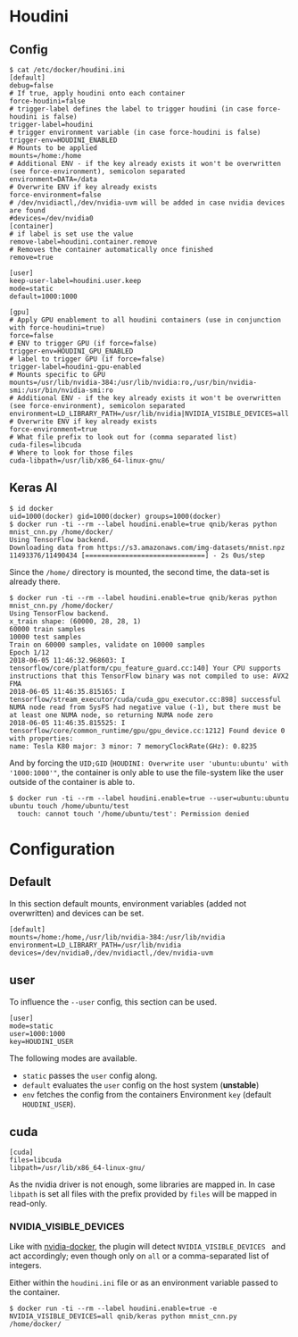 # Houdini

## Config

```
$ cat /etc/docker/houdini.ini
[default]
debug=false
# If true, apply houdini onto each container
force-houdini=false
# trigger-label defines the label to trigger houdini (in case force-houdini is false)
trigger-label=houdini
# trigger environment variable (in case force-houdini is false)
trigger-env=HOUDINI_ENABLED
# Mounts to be applied
mounts=/home:/home
# Additional ENV - if the key already exists it won't be overwritten (see force-environment), semicolon separated
environment=DATA=/data
# Overwrite ENV if key already exists
force-environment=false
# /dev/nvidiactl,/dev/nvidia-uvm will be added in case nvidia devices are found
#devices=/dev/nvidia0
[container]
# if label is set use the value
remove-label=houdini.container.remove
# Removes the container automatically once finished
remove=true

[user]
keep-user-label=houdini.user.keep
mode=static
default=1000:1000

[gpu]
# Apply GPU enablement to all houdini containers (use in conjunction with force-houdini=true)
force=false
# ENV to trigger GPU (if force=false)
trigger-env=HOUDINI_GPU_ENABLED
# label to trigger GPU (if force=false)
trigger-label=houdini-gpu-enabled
# Mounts specific to GPU
mounts=/usr/lib/nvidia-384:/usr/lib/nvidia:ro,/usr/bin/nvidia-smi:/usr/bin/nvidia-smi:ro
# Additional ENV - if the key already exists it won't be overwritten (see force-environment), semicolon separated
environment=LD_LIBRARY_PATH=/usr/lib/nvidia|NVIDIA_VISIBLE_DEVICES=all
# Overwrite ENV if key already exists
force-environment=true
# What file prefix to look out for (comma separated list)
cuda-files=libcuda
# Where to look for those files
cuda-libpath=/usr/lib/x86_64-linux-gnu/
```


## Keras AI

```
$ id docker
uid=1000(docker) gid=1000(docker) groups=1000(docker)
$ docker run -ti --rm --label houdini.enable=true qnib/keras python mnist_cnn.py /home/docker/
Using TensorFlow backend.
Downloading data from https://s3.amazonaws.com/img-datasets/mnist.npz
11493376/11490434 [==============================] - 2s 0us/step
```

Since the `/home/` directory is mounted, the second time, the data-set is already there.

```
$ docker run -ti --rm --label houdini.enable=true qnib/keras python mnist_cnn.py /home/docker/
Using TensorFlow backend.
x_train shape: (60000, 28, 28, 1)
60000 train samples
10000 test samples
Train on 60000 samples, validate on 10000 samples
Epoch 1/12
2018-06-05 11:46:32.968603: I tensorflow/core/platform/cpu_feature_guard.cc:140] Your CPU supports instructions that this TensorFlow binary was not compiled to use: AVX2 FMA
2018-06-05 11:46:35.815165: I tensorflow/stream_executor/cuda/cuda_gpu_executor.cc:898] successful NUMA node read from SysFS had negative value (-1), but there must be at least one NUMA node, so returning NUMA node zero
2018-06-05 11:46:35.815525: I tensorflow/core/common_runtime/gpu/gpu_device.cc:1212] Found device 0 with properties:
name: Tesla K80 major: 3 minor: 7 memoryClockRate(GHz): 0.8235
```

And by forcing the `UID;GID` (`HOUDINI: Overwrite user 'ubuntu:ubuntu' with '1000:1000'"`, the container is only able to use the file-system like the user outside of the container is able to.

```
$ docker run -ti --rm --label houdini.enable=true --user=ubuntu:ubuntu ubuntu touch /home/ubuntu/test
  touch: cannot touch '/home/ubuntu/test': Permission denied
```

# Configuration
## Default
In this section default mounts, environment variables (added not overwritten) and devices can be set.
```
[default]
mounts=/home:/home,/usr/lib/nvidia-384:/usr/lib/nvidia
environment=LD_LIBRARY_PATH=/usr/lib/nvidia
devices=/dev/nvidia0,/dev/nvidiactl,/dev/nvidia-uvm
```
## user
To influence the `--user` config, this section can be used.

```
[user]
mode=static
user=1000:1000
key=HOUDINI_USER
```

The following modes are available.

- `static` passes the `user` config along.
- `default` evaluates the `user` config on the host system (**unstable**)
- `env` fetches the config from the containers Environment `key` (default `HOUDINI_USER`).

## cuda
```
[cuda]
files=libcuda
libpath=/usr/lib/x86_64-linux-gnu/
```

As the nvidia driver is not enough, some libraries are mapped in. In case `libpath` is set all files with the prefix provided by `files` will be mapped in read-only.


### NVIDIA_VISIBLE_DEVICES
Like with [nvidia-docker](https://github.com/nvidia/nvidia-container-runtime#nvidia_visible_devices), the plugin will detect `NVIDIA_VISIBLE_DEVICES
` and act accordingly; even though only on `all` or a comma-separated list of integers.

Either within the `houdini.ini` file or as an environment variable passed to the container.


```
$ docker run -ti --rm --label houdini.enable=true -e NVIDIA_VISIBLE_DEVICES=all qnib/keras python mnist_cnn.py /home/docker/
```

